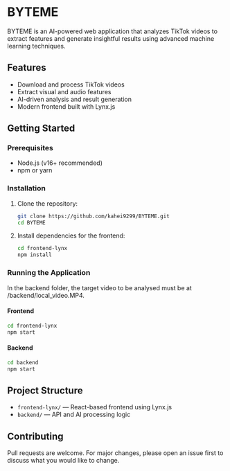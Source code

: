 # BYTEME

BYTEME is an AI-powered web application that analyzes TikTok videos to extract features and generate insightful results using advanced machine learning techniques.

## Features

- Download and process TikTok videos
- Extract visual and audio features
- AI-driven analysis and result generation
- Modern frontend built with Lynx.js

## Getting Started

### Prerequisites

- Node.js (v16+ recommended)
- npm or yarn

### Installation

1. Clone the repository:
   ```bash
   git clone https://github.com/kahei9299/BYTEME.git
   cd BYTEME
   ```

2. Install dependencies for the frontend:
   ```bash
   cd frontend-lynx
   npm install
   ```

### Running the Application

In the backend folder, the target video to be analysed must be at /backend/local_video.MP4.

#### Frontend

```bash
cd frontend-lynx
npm start
```

#### Backend

```bash
cd backend
npm start
```

## Project Structure

- `frontend-lynx/` — React-based frontend using Lynx.js
- `backend/` — API and AI processing logic

## Contributing

Pull requests are welcome. For major changes, please open an issue first to discuss what you would like to change.

